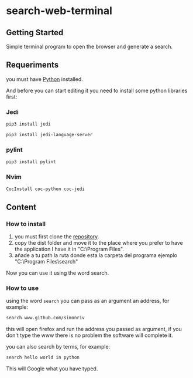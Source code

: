 # search-web-terminal

## Getting Started

Simple terminal program to open the browser and generate a search.

## Requeriments

you must have [Python](https://www.python.org/downloads/) installed.

And before you can start editing it you need to install some python libraries first:

### Jedi

```sh
pip3 install jedi
```

```sh
pip3 install jedi-language-server
```

### pylint

```sh
pip3 install pylint
```

### Nvim

```nvim
CocInstall coc-python coc-jedi
```

## Content

### How to install

1. you must first clone the [repository](https://github.com/simonriv/search-web-terminal).
2. copy the dist folder and move it to the place where you prefer to have the application I have it in "C:\Program Files".
3. añade a tu path la ruta donde esta la carpeta del programa ejemplo "C:\Program Files\search"

Now you can use it using the word search.

### How to use

using the word `search` you can pass as an argument an address, for example:

```sh
search www.github.com/simonriv
```

this will open firefox and run the address you passed as argument, if you don't type the www there is no problem the software will complete it.

you can also search by terms, for example:

```sh
search hello world in python
```

This will Google what you have typed.

